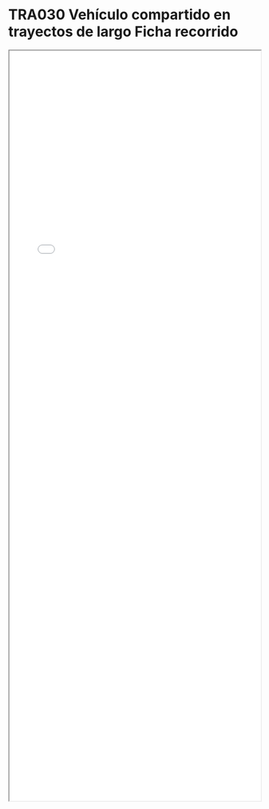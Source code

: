 
# TRA030  Vehículo compartido en trayectos de largo Ficha recorrido

<iframe src="../TRA030  Vehículo compartido en trayectos de largo Ficha recorrido.pdf" width="100%" height="1500px"></iframe>

